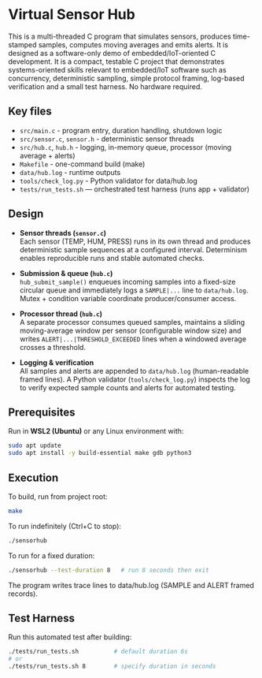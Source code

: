 # Virtual Sensor Hub

This is a multi-threaded C program that simulates sensors, produces time-stamped samples, computes moving averages and emits alerts. It is designed as a software-only demo of embedded/IoT-oriented C development. It is a compact, testable C project that demonstrates systems-oriented skills relevant to embedded/IoT software such as concurrency, deterministic sampling, simple protocol framing, log-based verification and a small test harness. No hardware required.

## Key files
- `src/main.c` - program entry, duration handling, shutdown logic
- `src/sensor.c`, `sensor.h` - deterministic sensor threads
- `src/hub.c`, `hub.h` - logging, in-memory queue, processor (moving average + alerts)
- `Makefile` - one-command build (make)
- `data/hub.log` - runtime outputs
- `tools/check_log.py` - Python validator for data/hub.log
- `tests/run_tests.sh` — orchestrated test harness (runs app + validator)


## Design
- **Sensor threads (`sensor.c`)**  
  Each sensor (TEMP, HUM, PRESS) runs in its own thread and produces deterministic sample sequences at a configured interval. Determinism enables reproducible runs and stable automated checks.

- **Submission & queue (`hub.c`)**  
  `hub_submit_sample()` enqueues incoming samples into a fixed-size circular queue and immediately logs a `SAMPLE|...` line to `data/hub.log`. Mutex + condition variable coordinate producer/consumer access.

- **Processor thread (`hub.c`)**  
  A separate processor consumes queued samples, maintains a sliding moving-average window per sensor (configurable window size) and writes `ALERT|...|THRESHOLD_EXCEEDED` lines when a windowed average crosses a threshold.

- **Logging & verification**  
  All samples and alerts are appended to `data/hub.log` (human-readable framed lines). A Python validator (`tools/check_log.py`) inspects the log to verify expected sample counts and alerts for automated testing.

## Prerequisites
Run in **WSL2 (Ubuntu)** or any Linux environment with:
```bash
sudo apt update
sudo apt install -y build-essential make gdb python3
```

## Execution
To build, run from project root:
```bash
make
```

To run indefinitely (Ctrl+C to stop):
```bash
./sensorhub
```

To run for a fixed duration:
```bash
./sensorhub --test-duration 8   # run 8 seconds then exit
```

The program writes trace lines to data/hub.log (SAMPLE and ALERT framed records).

## Test Harness
Run this automated test after building:
```bash
./tests/run_tests.sh          # default duration 6s
# or
./tests/run_tests.sh 8        # specify duration in seconds
```